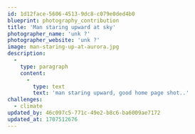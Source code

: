 ```yaml
---
id: 1d12face-5606-4513-9dc8-c079e0ded4b0
blueprint: photography_contribution
title: 'Man staring upward at sky'
photographer_name: 'unk ?'
photographer_website: 'unk ?'
image: man-staring-up-at-aurora.jpg
description:
  -
    type: paragraph
    content:
      -
        type: text
        text: 'man staring upward, good home page shot..'
challenges:
  - climate
updated_by: 46c097c5-771c-49e2-b8c6-ba6009ae7172
updated_at: 1707512676
---
```

